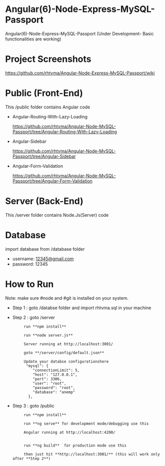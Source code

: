 # Angular(6)-Node-Express-MySQL-Passport
Angular(6)-Node-Express-MySQL-Passport (Under Development- Basic functionalities are working)

# Project Screenshots

https://github.com/rhtvma/Angular-Node-Express-MySQL-Passport/wiki



# Public (Front-End)

This /public folder contains Angular code 

* Angular-Routing-With-Lazy-Loading 

  https://github.com/rhtvma/Angular-Node-MySQL-Passport/tree/Angular-Routing-With-Lazy-Loading


* Angular-Sidebar 

  https://github.com/rhtvma/Angular-Node-MySQL-Passport/tree/Angular-Sidebar

* Angular-Form-Validation 

  https://github.com/rhtvma/Angular-Node-MySQL-Passport/tree/Angular-Form-Validation


# Server (Back-End)

This /server folder contains Node.Js(Server) code 


# Database

import database from /database folder

 * username: 12345@gmail.com
 * password: 12345
 
 
 
 
 # How to Run
 
   Note: make sure #node and #git is installed on your system.
     
   * Step 1 : goto /databse folder and import rhtvma.sql in your machine
   
   
   * Step 2 : goto /server 
              
              run **npm install** 
              
              run **node server.js**
              
              Server running at http://localhost:3001/
              
              goto **/server/config/default.json**
              
              Update your databse configurationshere
               "mysql": {
                  "connectionLimit": 5,
                  "host": "127.0.0.1",
                  "port": 3306,
                  "user": "root",
                  "password": "root",
                  "database": "anemp"
                },

   * Step 3 : goto /public 
   
              run **npm install**
              
              run **ng serve** for development mode/debugging use this
              
              Angular running at http://localhost:4200/
              
              
              run **ng build**  for production mode use this
                            
              then just hit **http://localhost:3001/** (this will work only after **Step 2**)
              

 
 
 
 
 
 
 
 
 
 
 
 
 
